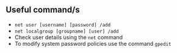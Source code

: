 ## Useful command/s

- `net user [username] [password] /add`
- `net localgroup [groupname] [user] /add`
- Check user details using the `net` command
- To modify system password policies use the command `gpedit`
